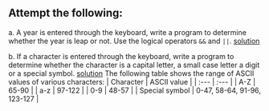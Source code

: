## Attempt the following:

a. A year is entered through the keyboard, write a program to determine whether the year is leap or not. Use the logical operators `&&` and `||`. [solution](./a.c)

b. If a character is entered through the keyboard, write a program to determine whether the character is a capital letter, a small case letter a digit or a special symbol. [solution](./b.c)
The following table shows the range of ASCII values of various characters:
| Character | ASCII value | 
| :--- | :--- |
| A-Z | 65-90 |
| a-z | 97-122 |
| 0-9 | 48-57 |
| Special symbol | 0-47, 58-64, 91-96, 123-127 |
